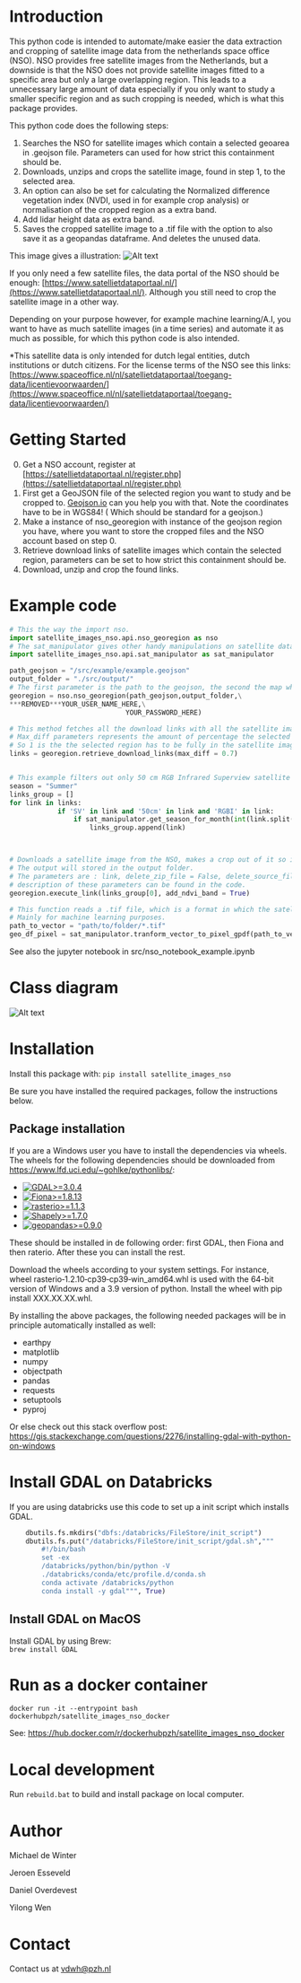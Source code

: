 # Introduction 
This python code is intended to automate/make easier the data extraction and cropping of satellite image data from the netherlands space office (NSO).
NSO provides free satellite images from the Netherlands, but a downside is that the NSO does not provide satellite images fitted to a specific area but only a large overlapping region.
This leads to a unnecessary large amount of data especially if you only want to study a smaller specific region and as such cropping is needed, which is what this package provides.



This python code does the following steps:
1. Searches the NSO for satellite images which contain a selected geoarea in .geojson file. Parameters can used for how strict this containment should be.
2. Downloads, unzips and crops the satellite image, found in step 1, to the selected area.
3. An option can also be set for calculating the Normalized difference vegetation index (NVDI, used in for example crop analysis) or normalisation of the cropped region as a extra band.
4. Add lidar height data as extra band.
5. Saves the cropped satellite image to a .tif file with the option to also save it as a geopandas dataframe. And deletes the unused data.





This image gives a illustration: 
![Alt text](example.png?raw=true "Title")




If you only need a few satellite files, the data portal of the NSO should be enough: [https://www.satellietdataportaal.nl/](https://www.satellietdataportaal.nl/).
Although you still need to crop the satellite image in a other way.

Depending on your purpose however, for example machine learning/A.I, you want to have as much satellite images (in a time series) and automate it as much as possible, for which this python code is also intended.

*This satellite data is only intended for dutch legal entities, dutch institutions or dutch citizens.
For the license terms of the NSO see this links: [https://www.spaceoffice.nl/nl/satellietdataportaal/toegang-data/licentievoorwaarden/](https://www.spaceoffice.nl/nl/satellietdataportaal/toegang-data/licentievoorwaarden/)

# Getting Started

0. Get a NSO account, register at [https://satellietdataportaal.nl/register.php](https://satellietdataportaal.nl/register.php)
1. First get a GeoJSON file of the selected region you want to study and be cropped to. [Geojson.io](https://geojson.io/#map=8/51.821/5.004) can you help you with that. Note the coordinates have to be in WGS84! ( Which should be standard for a geojson.) 
2. Make a instance of nso_georegion with instance of the geojson region you have, where you want to store the cropped files and the NSO account based on step 0.
2. Retrieve download links of satellite images which contain the selected region, parameters can be set to how strict this containment should be. 
3. Download, unzip and crop the found links.

# Example code

```python
# This the way the import nso.
import satellite_images_nso.api.nso_georegion as nso
# The sat_manipulator gives other handy manipulations on satellite data .tif files to a geopandas dataframe.
import satellite_images_nso.api.sat_manipulator as sat_manipulator

path_geojson = "/src/example/example.geojson"
output_folder = "./src/output/"
# The first parameter is the path to the geojson, the second the map where the cropped satellite data will be downloaded, the third is your NSO username and the last your NSO password.
georegion = nso.nso_georegion(path_geojson,output_folder,\
***REMOVED***YOUR_USER_NAME_HERE,\
                             YOUR_PASSWORD_HERE)

# This method fetches all the download links with all the satellite images the NSO has which contain the region in the given geojson.
# Max_diff parameters represents the amount of percentage the selected region has to be in the satellite image. 
# So 1 is the the selected region has to be fully in the satellite images while 0.7 donates only 70% of the selected region is in the 
links = georegion.retrieve_download_links(max_diff = 0.7)


# This example filters out only 50 cm RGB Infrared Superview satellite imagery in the summer from all the links
season = "Summer"
links_group = []
for link in links:
            if 'SV' in link and '50cm' in link and 'RGBI' in link:
                if sat_manipulator.get_season_for_month(int(link.split("/")[len(link.split("/"))-1][4:6]))[0] == season:
                    links_group.append(link)



# Downloads a satellite image from the NSO, makes a crop out of it so it fits the geojson region and calculates the NVDI index.
# The output will stored in the output folder.
# The parameters are : link, delete_zip_file = False, delete_source_files = True,  plot=True, in_image_cloud_percentage = False,  add_ndvi_band = False, add_height_band = False
# description of these parameters can be found in the code.
georegion.execute_link(links_group[0], add_ndvi_band = True)

# This function reads a .tif file, which is a format in which the satellite data is stored in, and converts it to a pixel based geopandas dataframe.
# Mainly for machine learning purposes.
path_to_vector = "path/to/folder/*.tif"
geo_df_pixel = sat_manipulator.tranform_vector_to_pixel_gpdf(path_to_vector)
```
See also the jupyter notebook in src/nso_notebook_example.ipynb

# Class diagram

![Alt text](class_diagram.PNG?raw=true "Title")

# Installation

Install this package with: `pip install satellite_images_nso`

Be sure you have installed the required packages, follow the instructions below.

## Package installation
If you are a Windows user you have to install the dependencies via wheels. The wheels for the following dependencies should be downloaded from https://www.lfd.uci.edu/~gohlke/pythonlibs/:



- [![GDAL>=3.0.4 ](https://img.shields.io/badge/GDAL-%3E%3D3.0.4-blue)](https://gdal.org/)
-  [![Fiona>=1.8.13 ](https://img.shields.io/badge/Fiona-%3E%3D1.8.13-green)](https://pypi.org/project/Fiona/)
- [![rasterio>=1.1.3 ](https://img.shields.io/badge/rasterio-%3E%3D1.1.3-blue)](https://rasterio.readthedocs.io/en/latest/)
-  [![Shapely>=1.7.0 ](https://img.shields.io/badge/Shapely-%3E%3D1.7.0-green)](https://shapely.readthedocs.io/en/stable/manual.html)
- [![geopandas>=0.9.0](https://img.shields.io/badge/geopandas-%3E%3D0.9.0-blue)](https://geopandas.org/en/stable/)

 These should be installed in de following order: first GDAL, then Fiona and then raterio. After these you can install the rest.

 Download the wheels according to your system settings. For instance, wheel rasterio‑1.2.10‑cp39‑cp39‑win_amd64.whl is used with the 64-bit version of Windows and a 3.9 version of python. Install the wheel with pip install XXX.XX.XX.whl.

By installing the above packages, the following needed packages will be in principle automatically installed as well:
- earthpy
- matplotlib
- numpy
- objectpath
- pandas
- requests
- setuptools
- pyproj


Or else check out this stack overflow post:
https://gis.stackexchange.com/questions/2276/installing-gdal-with-python-on-windows 

<!-- ## Install GDAL on Windows
If you are a Windows user you have to install the GDAL dependency yourself via a wheels.

Instead install these wheels with pip install XXX.XX.XX.whl.

Go to https://www.lfd.uci.edu/~gohlke/pythonlibs/ for the wheels of these depencies:
 
Depencencies are : "Fiona>=1.8.13", "GDAL>=3.0.4", "geopandas>=0.9.0","rasterio>=1.1.3","Shapely>=1.7.0"
NOTE: You can't use normal pip for the installation of any of these depencies or else they won't find GDAL. So use all the .whl files!
Then follow the fourth solution on this stackoverflow question:
https://gis.stackexchange.com/questions/2276/installing-gdal-with-python-on-windows -->

# Install GDAL on Databricks
If you are using databricks use this code to set up a init script which installs GDAL.

```python
    dbutils.fs.mkdirs("dbfs:/databricks/FileStore/init_script")
    dbutils.fs.put("/databricks/FileStore/init_script/gdal.sh","""
        #!/bin/bash
        set -ex
        /databricks/python/bin/python -V
        ./databricks/conda/etc/profile.d/conda.sh
        conda activate /databricks/python
        conda install -y gdal""", True)
```

## Install GDAL on MacOS
Install GDAL by using Brew:  
`brew install GDAL`

# Run as a docker container
```console
docker run -it --entrypoint bash dockerhubpzh/satellite_images_nso_docker
```
See: https://hub.docker.com/r/dockerhubpzh/satellite_images_nso_docker

# Local development
Run `rebuild.bat` to build and install package on local computer.

# Author
Michael de Winter

Jeroen Esseveld

Daniel Overdevest

Yilong Wen



# Contact

Contact us at vdwh@pzh.nl

